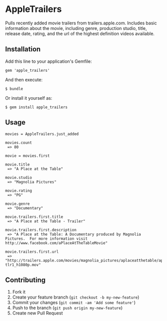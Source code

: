 # AppleTrailers

Pulls recently added movie trailers from trailers.apple.com.  Includes basic information about the movie, including genre, production studio, title, release date, rating, and the url of the highest definition videos available.

## Installation

Add this line to your application's Gemfile:

    gem 'apple_trailers'

And then execute:

    $ bundle

Or install it yourself as:

    $ gem install apple_trailers

## Usage

    movies = AppleTrailers.just_added
    
    movies.count
     => 80 
     
    movie = movies.first
    
    movie.title
     => "A Place at the Table" 
    
    movie.studio
     => "Magnolia Pictures" 
    
    movie.rating
     => "PG"
    
    movie.genre
     => "Documentary"
     
    movie.trailers.first.title
     => "A Place at the Table - Trailer" 
     
    movie.trailers.first.description
     => "A Place at the Table: A Documentary produced by Magnolia Pictures.  For more information visit http://www.facebook.com/aPlaceAtTheTableMovie" 
    
    movie.trailers.first.url
     => "http://trailers.apple.com/movies/magnolia_pictures/aplaceatthetable/aplaceatthetable-tlr1_h1080p.mov"

## Contributing

1. Fork it
2. Create your feature branch (`git checkout -b my-new-feature`)
3. Commit your changes (`git commit -am 'Add some feature'`)
4. Push to the branch (`git push origin my-new-feature`)
5. Create new Pull Request
